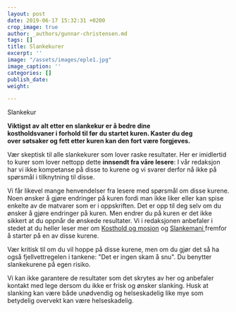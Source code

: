 ```yaml
---
layout: post
date: 2019-06-17 15:32:31 +0200
crop_image: true
author: _authors/gunnar-christensen.md
tags: []
title: Slankekurer
excerpt: ''
image: "/assets/images/eple1.jpg"
image_caption: ''
categories: []
publish_date: 
weight: 

---
```

Slankekur

**Viktigst av alt etter en slankekur er å bedre dine**  
**kostholdsvaner i forhold til før du startet kuren. Kaster du deg   
over søtsaker og fett etter kuren kan den fort være forgjeves.**

Vær skeptisk til alle slankekurer som lover raske resultater. Her er imidlertid to kurer som lover nettopp dette **innsendt fra våre lesere**: I vår redaksjon har vi ikke kompetanse på disse to kurene og vi svarer derfor nå ikke på spørsmål i tilknytning til disse.

Vi får likevel mange henvendelser fra lesere med spørsmål om disse kurene. Noen ønsker å gjøre endringer på kuren fordi man ikke liker eller kan spise enkelte av de matvarer som er i oppskriften. Det er opp til deg selv om du ønsker å gjøre endringer på kuren. Men endrer du på kuren er det ikke sikkert at du oppnår de ønskede resultater. Vi i redaksjonen anbefaler i stedet at du heller leser mer om [Kosthold og mosjon](http://www.helping.no/slank-1.htm) og [Slankemani ](http://www.helping.no/slank-4.htm)fremfor å starter på en av disse kurene.

Vær kritisk til om du vil hoppe på disse kurene, men om du gjør det så ha også fjellvettregelen i tankene: "Det er ingen skam å snu". Du benytter slankekurene på egen risiko.

Vi kan ikke garantere de resultater som det skrytes av her og anbefaler kontakt med lege dersom du ikke er frisk og ønsker slanking. Husk at slanking kan være både unødvendig og helseskadelig like mye som betydelig overvekt kan være helseskadelig.